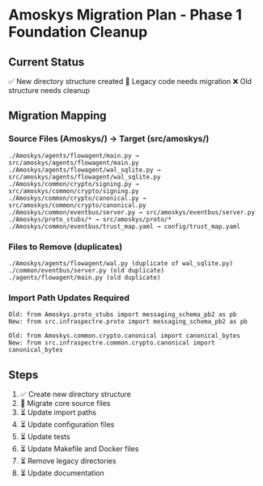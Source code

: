 # Amoskys Migration Plan - Phase 1 Foundation Cleanup

## Current Status
✅ New directory structure created
🔄 Legacy code needs migration
❌ Old structure needs cleanup

## Migration Mapping

### Source Files (Amoskys/) → Target (src/amoskys/)
```
./Amoskys/agents/flowagent/main.py → src/amoskys/agents/flowagent/main.py
./Amoskys/agents/flowagent/wal_sqlite.py → src/amoskys/agents/flowagent/wal_sqlite.py
./Amoskys/common/crypto/signing.py → src/amoskys/common/crypto/signing.py
./Amoskys/common/crypto/canonical.py → src/amoskys/common/crypto/canonical.py
./Amoskys/common/eventbus/server.py → src/amoskys/eventbus/server.py
./Amoskys/proto_stubs/* → src/amoskys/proto/*
./Amoskys/common/eventbus/trust_map.yaml → config/trust_map.yaml
```

### Files to Remove (duplicates)
```
./Amoskys/agents/flowagent/wal.py (duplicate of wal_sqlite.py)
./common/eventbus/server.py (old duplicate)
./agents/flowagent/main.py (old duplicate)
```

### Import Path Updates Required
```
Old: from Amoskys.proto_stubs import messaging_schema_pb2 as pb
New: from src.infraspectre.proto import messaging_schema_pb2 as pb

Old: from Amoskys.common.crypto.canonical import canonical_bytes
New: from src.infraspectre.common.crypto.canonical import canonical_bytes
```

## Steps
1. ✅ Create new directory structure
2. 🔄 Migrate core source files
3. ⏳ Update import paths
4. ⏳ Update configuration files
5. ⏳ Update tests
6. ⏳ Update Makefile and Docker files
7. ⏳ Remove legacy directories
8. ⏳ Update documentation
